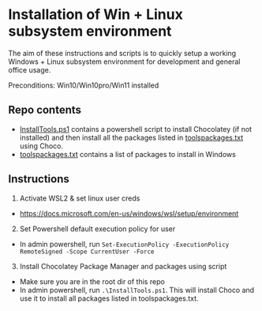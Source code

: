 # Installation of Win + Linux subsystem environment
The aim of these instructions and scripts is to quickly setup a working Windows + Linux subsystem environment for development and general office usage.

Preconditions: Win10/Win10pro/Win11 installed

## Repo contents
- [InstallTools.ps1](InstallTools.ps1) contains a powershell script to install Chocolatey (if not installed) and then install all the packages listed in [toolspackages.txt](toolspackages.txt) using Choco. 
- [toolspackages.txt](toolspackages.txt) contains a list of packages to install in Windows

## Instructions

1. Activate WSL2 & set linux user creds
- https://docs.microsoft.com/en-us/windows/wsl/setup/environment

2. Set Powershell default execution policy for user
- In admin powershell, run `Set-ExecutionPolicy -ExecutionPolicy RemoteSigned -Scope CurrentUser -Force`

3. Install Chocolatey Package Manager and packages using script
- Make sure you are in the root dir of this repo
- In admin powershell, run `.\InstallTools.ps1`. This will install Choco and use it to install all packages listed in toolspackages.txt.

